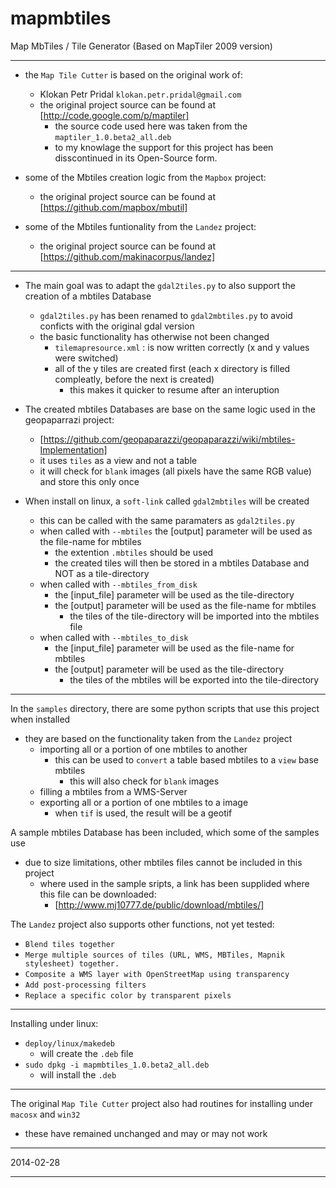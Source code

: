 mapmbtiles
==========

Map MbTiles / Tile  Generator (Based on MapTiler 2009 version)


***

* the `Map Tile Cutter` is based on the original work of:
    *  Klokan Petr Pridal `klokan.petr.pridal@gmail.com`
    *  the original project source can be found at [http://code.google.com/p/maptiler]
       * the source code used here was taken from the `maptiler_1.0.beta2_all.deb`
       * to my knowlage the support for this project has been disscontinued in its Open-Source form.

* some of the Mbtiles creation logic from the `Mapbox` project:
    *  the original project source can be found at [https://github.com/mapbox/mbutil]

* some of the Mbtiles funtionality from the `Landez` project:
    *  the original project source can be found at [https://github.com/makinacorpus/landez]
 

***

* The main goal was to adapt the `gdal2tiles.py` to also support the creation of a mbtiles Database
    * `gdal2tiles.py` has been renamed to `gdal2mbtiles.py` to avoid conficts with the original gdal version
    * the basic functionality has otherwise not been changed
       * `tilemapresource.xml` : is now written correctly (x and y values were switched)
       * all of the y tiles are created first (each x directory is filled compleatly, before the next is created)
          * this makes it quicker to resume after an interuption

* The created mbtiles Databases are base on the same logic used in the geopaparrazi project:
    * [https://github.com/geopaparazzi/geopaparazzi/wiki/mbtiles-Implementation]
    * it uses `tiles` as a view and not a table
    * it will check for `blank` images (all pixels have the same RGB value) and store this only once

* When install on linux, a `soft-link`  called `gdal2mbtiles` will be created
    * this can be called with the same paramaters as `gdal2tiles.py`
    * when called with `--mbtiles` the [output] parameter will be used as the file-name for mbtiles
       * the extention `.mbtiles` should be used
       * the created tiles will then be stored in a mbtiles Database and NOT as a tile-directory
    * when called with `--mbtiles_from_disk` 
       * the [input_file] parameter will be used as the tile-directory
       * the [output] parameter will be used as the file-name for mbtiles
          * the tiles of the tile-directory will be imported into the mbtiles file
    * when called with `--mbtiles_to_disk` 
       * the [input_file] parameter will be used as the file-name for mbtiles
       * the [output] parameter will be used as the tile-directory
          * the tiles of the mbtiles will be exported into the tile-directory

***

In the `samples` directory, there are some python scripts that use this project when installed

* they are based on the functionality taken from the `Landez` project
   * importing all or a portion of one mbtiles to another
      * this can be used to `convert` a table based mbtiles to a `view` base mbtiles
         * this will also check for `blank` images
   * filling a mbtiles from a WMS-Server
   * exporting all or a portion of one mbtiles to a image
      * when `tif` is used, the result will be a geotif

A sample mbtiles Database has been included, which some of the samples use

* due to size limitations, other mbtiles files cannot be included in this project
   * where used in the sample sripts, a link has been supplided where this file can be downloaded:
      * [http://www.mj10777.de/public/download/mbtiles/]

The `Landez` project also supports other functions, not yet tested:

* `Blend tiles together`
* `Merge multiple sources of tiles (URL, WMS, MBTiles, Mapnik stylesheet) together.`
* `Composite a WMS layer with OpenStreetMap using transparency`
* `Add post-processing filters`
* `Replace a specific color by transparent pixels`


***

Installing under linux:

* `deploy/linux/makedeb`
   * will create the `.deb` file
* `sudo dpkg -i mapmbtiles_1.0.beta2_all.deb`
   * will install the `.deb`

***

The original `Map Tile Cutter` project also had routines for installing under `macosx` and `win32`
* these have remained unchanged and may or may not work

---

2014-02-28

---
